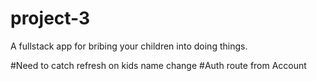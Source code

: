 # project-3
A fullstack app for bribing your children into doing things.

#Need to catch refresh on kids name change
#Auth route from Account
